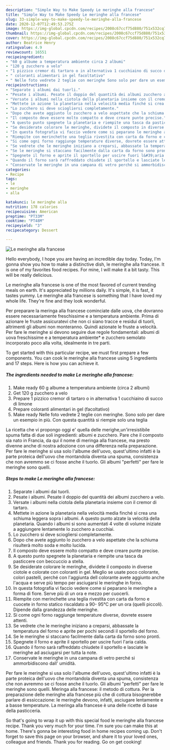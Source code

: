 ```yaml
---
description: "Simple Way to Make Speedy Le meringhe alla francese"
title: "Simple Way to Make Speedy Le meringhe alla francese"
slug: 33-simple-way-to-make-speedy-le-meringhe-alla-francese
date: 2020-12-07T12:49:53.275Z
image: https://img-global.cpcdn.com/recipes/2008c67ccf75d880/751x532cq70/le-meringhe-alla-francese-recipe-main-photo.jpg
thumbnail: https://img-global.cpcdn.com/recipes/2008c67ccf75d880/751x532cq70/le-meringhe-alla-francese-recipe-main-photo.jpg
cover: https://img-global.cpcdn.com/recipes/2008c67ccf75d880/751x532cq70/le-meringhe-alla-francese-recipe-main-photo.jpg
author: Beatrice Henry
ratingvalue: 4.9
reviewcount: 16551
recipeingredient:
- "60 g albume a temperatura ambiente circa 2 albumi"
- "120 g zucchero a velo"
- "1 pizzico cremor di tartaro o in alternativa 1 cucchiaino di succo di limone"
- " coloranti alimentari in gel facoltativo"
- " Nelle foto vedrete 2 teglie con meringhe Sono solo per dare un esempio in pi Con questa quantit si riempie solo una teglia"
recipeinstructions:
- "Separate i albumi dai tuorli."
- "Pesate i albumi. Pesate il doppio del quantità dei albumi zucchero a velo."
- "Versate i albumi nella ciotola della planetaria insieme con il cremor di tartaro."
- "Mettete in azione la planetaria nella velocità media finché si crea una schiuma leggera sopra i albumi. A questo punto alzate la velocità della planetaria. Quando i albumi si sono aumentati 4 volte di volume iniziate a aggiungere lentamente lo zucchero a cucchiai."
- "Lo zucchero si deve sciogliersi completamente."
- "Dopo che avete aggiunto lo zucchero a velo aspettate che la schiuma risulterà molto soda e molto lucida."
- "Il composto deve essere molto compatto e deve creare punte precise."
- "A questo punto spegnete la planetaria e riempite una tasca da pasticcere con beccuccio a stella."
- "Se desiderate colorare le meringhe, dividete il composto in diverse ciotole e colorate con coloranti in gel. Meglio se usate poco colorante, colori pastelli, perché con l&#39;aggiunta dell colorante avete aggiunto anche l&#39;acqua e serve più tempo per asciugarsi le meringhe in forno."
- "In questa fotografia vi faccio vedere come si peparano le meringhe a forma di fiore. Serve più di un ora e mezzo per cuocerli."
- "Riempite con merinchette una teglia rivestita con carta da forno e cuocete in forno statico riscaldato a 90- 95°C per un ora (quelli piccoli). Dipende dalla grandezza delle meringhe."
- "Si come ogni forno raggiunge temperature diverse, dovrete essere attenti."
- "Se vedrete che le meringhe iniziano a creparsi, abbassate la temperatura del forno e aprite per pochi secondi il sportello del forno."
- "Se le meringhe si staccano facilmente dalla carta da forno sono pronti."
- "Spegnete il forno e aprite il sportello per uscire fuori l&#39;aria calda."
- "Quando il forno sarà raffreddato chiudete il sportello e lasciate le meringhe ad asciugarsi per tutta la note."
- "Conservate le meringhe in una campana di vetro perché si ammorbidiscono dall&#39; umidità."
categories:
- Recipe
tags:
- le
- meringhe
- alla

katakunci: le meringhe alla 
nutrition: 178 calories
recipecuisine: American
preptime: "PT33M"
cooktime: "PT48M"
recipeyield: "3"
recipecategory: Dessert

---
```



![Le meringhe alla francese](https://img-global.cpcdn.com/recipes/2008c67ccf75d880/751x532cq70/le-meringhe-alla-francese-recipe-main-photo.jpg)

Hello everybody, I hope you are having an incredible day today. Today, I'm gonna show you how to make a distinctive dish, le meringhe alla francese. It is one of my favorites food recipes. For mine, I will make it a bit tasty. This will be really delicious.

Le meringhe alla francese is one of the most favored of current trending meals on earth. It's appreciated by millions daily. It's simple, it is fast, it tastes yummy. Le meringhe alla francese is something that I have loved my whole life. They're fine and they look wonderful.

Per preparare la meringa alla francese cominciate dalle uova, che dovranno essere necessariamente freschissime e a temperatura ambiente. Prima di azionare le fruste assicuratevi che non ci siano tracce e residui di tuorli, altrimenti gli albumi non monteranno. Quindi azionate le fruste a velocità. Per fare le meringhe si devono seguire due regole fondamentali: albumi di uova freschissime e a temperatura ambiente* e zucchero semolato incorporato poco alla volta, idealmente in tre parti.


To get started with this particular recipe, we must first prepare a few components. You can cook le meringhe alla francese using 5 ingredients and 17 steps. Here is how you can achieve it.

<!--inarticleads1-->

##### The ingredients needed to make Le meringhe alla francese:

1. Make ready 60 g albume a temperatura ambiente (circa 2 albumi)
1. Get 120 g zucchero a velo
1. Prepare 1 pizzico cremor di tartaro o in alternativa 1 cucchiaino di succo di limone
1. Prepare  coloranti alimentari in gel (facoltativo)
1. Make ready  Nelle foto vedrete 2 teglie con meringhe. Sono solo per dare un esempio in più. Con questa quantità si riempie solo una teglia


La ricetta che vi propongo oggi e&#39; quella delle merighe,un&#39;irresistibile spuma fatta di due soli ingredienti: albumi e zucchero. Pare che il composto sia nato in Francia, da qui il nome di meringa alla francese, ma presto divenne anche di nostra adozione con una differenza nella preparazione. Per fare le meringhe si usa solo l&#39;albume dell&#39;uovo, quest&#39;ultimo infatti è la parte proteica dell&#39;uovo che montandola diventa una spuma, consistenza che non avremmo se ci fosse anche il tuorlo. Gli albumi &#34;perfetti&#34; per fare le meringhe sono quelli. 

<!--inarticleads2-->

##### Steps to make Le meringhe alla francese:

1. Separate i albumi dai tuorli.
1. Pesate i albumi. Pesate il doppio del quantità dei albumi zucchero a velo.
1. Versate i albumi nella ciotola della planetaria insieme con il cremor di tartaro.
1. Mettete in azione la planetaria nella velocità media finché si crea una schiuma leggera sopra i albumi. A questo punto alzate la velocità della planetaria. Quando i albumi si sono aumentati 4 volte di volume iniziate a aggiungere lentamente lo zucchero a cucchiai.
1. Lo zucchero si deve sciogliersi completamente.
1. Dopo che avete aggiunto lo zucchero a velo aspettate che la schiuma risulterà molto soda e molto lucida.
1. Il composto deve essere molto compatto e deve creare punte precise.
1. A questo punto spegnete la planetaria e riempite una tasca da pasticcere con beccuccio a stella.
1. Se desiderate colorare le meringhe, dividete il composto in diverse ciotole e colorate con coloranti in gel. Meglio se usate poco colorante, colori pastelli, perché con l&#39;aggiunta dell colorante avete aggiunto anche l&#39;acqua e serve più tempo per asciugarsi le meringhe in forno.
1. In questa fotografia vi faccio vedere come si peparano le meringhe a forma di fiore. Serve più di un ora e mezzo per cuocerli.
1. Riempite con merinchette una teglia rivestita con carta da forno e cuocete in forno statico riscaldato a 90- 95°C per un ora (quelli piccoli). Dipende dalla grandezza delle meringhe.
1. Si come ogni forno raggiunge temperature diverse, dovrete essere attenti.
1. Se vedrete che le meringhe iniziano a creparsi, abbassate la temperatura del forno e aprite per pochi secondi il sportello del forno.
1. Se le meringhe si staccano facilmente dalla carta da forno sono pronti.
1. Spegnete il forno e aprite il sportello per uscire fuori l&#39;aria calda.
1. Quando il forno sarà raffreddato chiudete il sportello e lasciate le meringhe ad asciugarsi per tutta la note.
1. Conservate le meringhe in una campana di vetro perché si ammorbidiscono dall&#39; umidità.


Per fare le meringhe si usa solo l&#39;albume dell&#39;uovo, quest&#39;ultimo infatti è la parte proteica dell&#39;uovo che montandola diventa una spuma, consistenza che non avremmo se ci fosse anche il tuorlo. Gli albumi &#34;perfetti&#34; per fare le meringhe sono quelli. Meringa alla francese: il metodo di cottura. Per la preparazione delle meringhe alla francese più che di cottura bisognerebbe parlare di essiccazione: le meringhe devono, infatti, asciugare lentamente e a basse temperature. La meringa alla francese è una delle ricette di base della pasticceria. 

So that's going to wrap it up with this special food le meringhe alla francese recipe. Thank you very much for your time. I'm sure you can make this at home. There's gonna be interesting food in home recipes coming up. Don't forget to save this page on your browser, and share it to your loved ones, colleague and friends. Thank you for reading. Go on get cooking!
